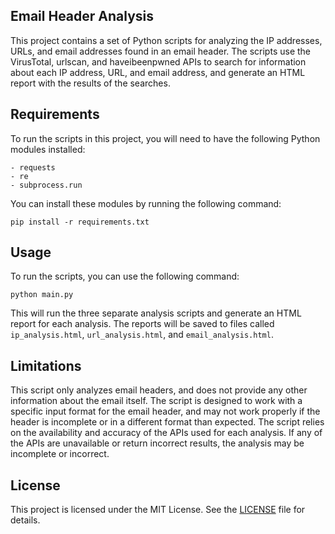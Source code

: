## Email Header Analysis

This project contains a set of Python scripts for analyzing the IP addresses, URLs, and email addresses found in an email header. The scripts use the VirusTotal, urlscan, and haveibeenpwned APIs to search for information about each IP address, URL, and email address, and generate an HTML report with the results of the searches.

## Requirements

To run the scripts in this project, you will need to have the following Python modules installed:

```
- requests
- re
- subprocess.run
```

You can install these modules by running the following command:

```
pip install -r requirements.txt
```

## Usage

To run the scripts, you can use the following command:

```
python main.py
```

This will run the three separate analysis scripts and generate an HTML report for each analysis. The reports will be saved to files called `ip_analysis.html`, `url_analysis.html`, and `email_analysis.html`.

## Limitations

This script only analyzes email headers, and does not provide any other information about the email itself.
The script is designed to work with a specific input format for the email header, and may not work properly if the header is incomplete or in a different format than expected.
The script relies on the availability and accuracy of the APIs used for each analysis. If any of the APIs are unavailable or return incorrect results, the analysis may be incomplete or incorrect.

## License

This project is licensed under the MIT License. See the [LICENSE](https://opensource.org/licenses/MIT) file for details.
